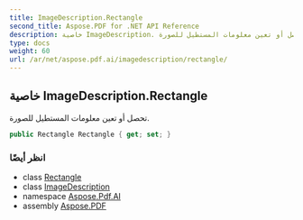 ```yaml
---
title: ImageDescription.Rectangle
second_title: Aspose.PDF for .NET API Reference
description: خاصية ImageDescription. تحصل أو تعين معلومات المستطيل للصورة
type: docs
weight: 60
url: /ar/net/aspose.pdf.ai/imagedescription/rectangle/
---
```

## خاصية ImageDescription.Rectangle

تحصل أو تعين معلومات المستطيل للصورة.

```csharp
public Rectangle Rectangle { get; set; }
```

### انظر أيضًا

* class [Rectangle](../../../aspose.pdf/rectangle/)
* class [ImageDescription](../)
* namespace [Aspose.Pdf.AI](../../../aspose.pdf.ai/)
* assembly [Aspose.PDF](../../../)